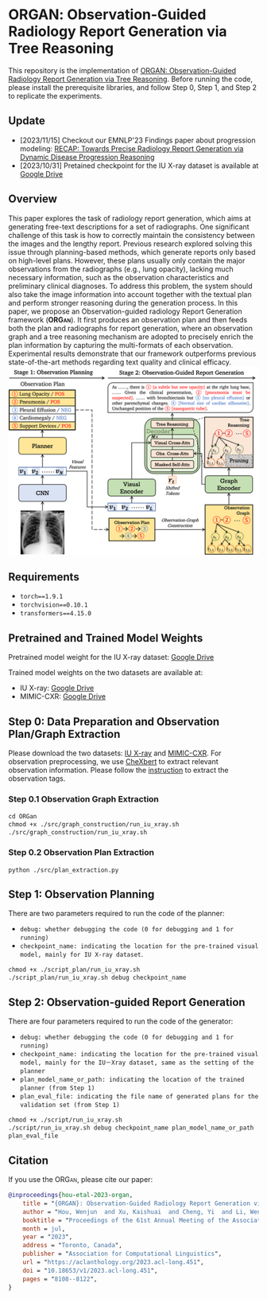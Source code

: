 # <span style="font-variant:small-caps;">ORGAN</span>: Observation-Guided Radiology Report Generation via Tree Reasoning

This repository is the implementation of [ORGAN: Observation-Guided Radiology Report Generation via Tree Reasoning](https://arxiv.org/abs/2306.06466). Before running the code, please install the prerequisite libraries, and follow Step 0, Step 1, and Step 2 to replicate the experiments.

## Update

- [2023/11/15] Checkout our EMNLP'23 Findings paper about progression modeling: [RECAP: Towards Precise Radiology Report Generation via Dynamic Disease Progression Reasoning](https://github.com/wjhou/Recap)
- [2023/10/31] Pretained checkpoint for the IU X-ray dataset is available at [Google Drive](https://drive.google.com/file/d/1BnnnwFf3TRba-frOMY8xQEz6YIFmCI-s/view?usp=sharing)

## Overview

This paper explores the task of radiology report generation, which aims at generating free-text descriptions for a set of radiographs. One significant challenge of this task is how to correctly maintain the consistency between the images and the lengthy report. Previous research explored solving this issue through planning-based methods, which generate reports only based on high-level plans. However, these plans usually only contain the major observations from the radiographs (e.g., lung opacity), lacking much necessary information, such as the observation characteristics and preliminary clinical diagnoses. To address this problem, the system should also take the image information into account together with the textual plan and perform stronger reasoning during the generation process. In this paper, we propose an Observation-guided radiology Report Generation framework (**<span style="font-variant:small-caps;">ORGan</span>**). It first produces an observation plan and then feeds both the plan and radiographs for report generation, where an observation graph and a tree reasoning mechanism are adopted to precisely enrich the plan information by capturing the multi-formats of each observation. Experimental results demonstrate that our framework outperforms previous state-of-the-art methods regarding text quality and clinical efficacy.
![Alt text](figure/overview.png?raw=true "Title")

## Requirements

- `torch==1.9.1`
- `torchvision==0.10.1`
- `transformers==4.15.0`

## Pretrained and Trained Model Weights

Pretrained model weight for the IU X-ray dataset: [Google Drive](https://drive.google.com/file/d/1BnnnwFf3TRba-frOMY8xQEz6YIFmCI-s/view?usp=sharing)

Trained model weights on the two datasets are available at:

- IU X-ray:  [Google Drive](https://drive.google.com/drive/folders/1etWVL6iGJXLgu_vFvmPW_nstigkFfOOm?usp=sharing)
- MIMIC-CXR: [Google Drive](https://drive.google.com/drive/folders/1CnI2hkiyNOYeOEeBD5EAV79PqJFbjdlF?usp=sharing)

## Step 0: Data Preparation and Observation Plan/Graph Extraction

Please download the two datasets: [IU X-ray](https://openi.nlm.nih.gov/) and [MIMIC-CXR](https://physionet.org/content/mimic-cxr-jpg/2.0.0/). For observation preprocessing, we use [CheXbert](https://arxiv.org/pdf/2004.09167.pdf) to extract relevant observation information. Please follow the [instruction](https://github.com/stanfordmlgroup/CheXbert#prerequisites) to extract the observation tags.

### Step 0.1 Observation Graph Extraction

```
cd ORGan
chmod +x ./src/graph_construction/run_iu_xray.sh
./src/graph_construction/run_iu_xray.sh
```

### Step 0.2 Observation Plan Extraction

```
python ./src/plan_extraction.py
```

## Step 1: Observation Planning

There are two parameters required to run the code of the planner:

- `debug: whether debugging the code (0 for debugging and 1 for running)`
- `checkpoint_name: indicating the location for the pre-trained visual model, mainly for IU X-ray dataset`.

```
chmod +x ./script_plan/run_iu_xray.sh
./script_plan/run_iu_xray.sh debug checkpoint_name
```

## Step 2: Observation-guided Report Generation

There are four parameters required to run the code of the generator:

- `debug: whether debugging the code (0 for debugging and 1 for running)`
- `checkpoint_name: indicating the location for the pre-trained visual model, mainly for the IU－Xray dataset, same as the setting of the planner`
- `plan_model_name_or_path: indicating the location of the trained planner (from Step 1)`
- `plan_eval_file: indicating the file name of generated plans for the validation set (from Step 1)`

```
chmod +x ./script/run_iu_xray.sh
./script/run_iu_xray.sh debug checkpoint_name plan_model_name_or_path plan_eval_file
```

## Citation

If you use the <span style="font-variant:small-caps;">ORGan</span>, please cite our paper:

```bibtex
@inproceedings{hou-etal-2023-organ,
    title = "{ORGAN}: Observation-Guided Radiology Report Generation via Tree Reasoning",
    author = "Hou, Wenjun  and Xu, Kaishuai  and Cheng, Yi  and Li, Wenjie  and Liu, Jiang",
    booktitle = "Proceedings of the 61st Annual Meeting of the Association for Computational Linguistics (Volume 1: Long Papers)",
    month = jul,
    year = "2023",
    address = "Toronto, Canada",
    publisher = "Association for Computational Linguistics",
    url = "https://aclanthology.org/2023.acl-long.451",
    doi = "10.18653/v1/2023.acl-long.451",
    pages = "8108--8122",
}
```

